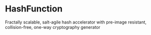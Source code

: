 # HashFunction
Fractally scalable, salt-agile hash accelerator with pre-image resistant, collision-free, one-way cryptography generator
